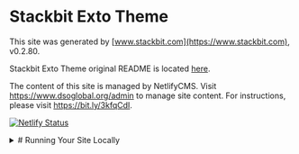 # Stackbit Exto Theme

This site was generated by [www.stackbit.com](https://www.stackbit.com), v0.2.80.

Stackbit Exto Theme original README is located [here](./README.theme.md).

The content of this site is managed by NetlifyCMS. 
Visit https://www.dsoglobal.org/admin to manage site content. 
For instructions, please visit https://bit.ly/3kfqCdI.

[![Netlify Status](https://api.netlify.com/api/v1/badges/d4de1fc1-cba3-4be8-be6a-6305981f2a6a/deploy-status)](https://app.netlify.com/sites/dsowebsite-179d5/deploys)

<details>
  <summary># Running Your Site Locally</summary>

1. [Install Hugo](https://gohugo.io/getting-started/quick-start/#step-1-install-hugo)

1. get "stackbit-api-key" from project menu in [Stackbit dashboard](https://app.stackbit.com/dashboard)

1. run the following command to assign this key to `STACKBIT_API_KEY` environment variable:

        export STACKBIT_API_KEY={stackbit_netlify_api_key}

1. run the following command to fetch additional site contents from Stackbit if needed:

        npx @stackbit/stackbit-pull --stackbit-pull-api-url=https://api.stackbit.com/pull/5e0179d5a0f54a001b505ffc

1. Build the site and start the Hugo server with drafts enabled

        hugo server -D

1. Browse to [http://localhost:1313/](http://localhost:1313/)
</details>
